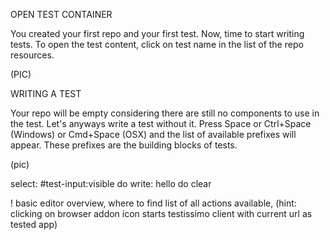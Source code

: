 OPEN TEST CONTAINER

You created your first repo and your first test. Now, time to start writing tests.
To open the test content, click on test name in the list of the repo resources.



(PIC)

WRITING A TEST

Your repo will be empty considering there are still no components to use in the test. Let's anyways write a test without it. Press Space or Ctrl+Space (Windows) or Cmd+Space (OSX) and the list of available prefixes will appear. These prefixes are the building blocks of tests. 

(pic)

select: #test-input:visible
do write: hello
do clear


! basic editor overview, where to find list of all actions available, (hint: clicking on browser addon icon starts testissimo client with current url as tested app)

